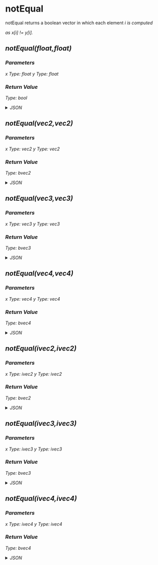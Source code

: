 # notEqual


notEqual returns a boolean vector in which each element <span class="emphasis"><em>i</span> is computed

as x[<span class="emphasis"><em>i</span>] != y[<span class="emphasis"><em>i</span>].

## notEqual(float,float)

### Parameters

x
  Type: float
y
  Type: float

### Return Value

  Type: bool

<details><summary>JSON</summary>

```
{
  "Type": "notEqual(float,float)",
  "Name": "notEqual(float,float)",
  "Category": 1,
  "InputPins": [
    {
      "Connection": null,
      "Id": "x",
      "Type": "float"
    },
    {
      "Connection": null,
      "Id": "y",
      "Type": "float"
    }
  ],
  "OutputPins": [
    {
      "Id": "",
      "Type": "bool"
    }
  ]
}
```

</details>

## notEqual(vec2,vec2)

### Parameters

x
  Type: vec2
y
  Type: vec2

### Return Value

  Type: bvec2

<details><summary>JSON</summary>

```
{
  "Type": "notEqual(vec2,vec2)",
  "Name": "notEqual(vec2,vec2)",
  "Category": 1,
  "InputPins": [
    {
      "Connection": null,
      "Id": "x",
      "Type": "vec2"
    },
    {
      "Connection": null,
      "Id": "y",
      "Type": "vec2"
    }
  ],
  "OutputPins": [
    {
      "Id": "",
      "Type": "bvec2"
    }
  ]
}
```

</details>

## notEqual(vec3,vec3)

### Parameters

x
  Type: vec3
y
  Type: vec3

### Return Value

  Type: bvec3

<details><summary>JSON</summary>

```
{
  "Type": "notEqual(vec3,vec3)",
  "Name": "notEqual(vec3,vec3)",
  "Category": 1,
  "InputPins": [
    {
      "Connection": null,
      "Id": "x",
      "Type": "vec3"
    },
    {
      "Connection": null,
      "Id": "y",
      "Type": "vec3"
    }
  ],
  "OutputPins": [
    {
      "Id": "",
      "Type": "bvec3"
    }
  ]
}
```

</details>

## notEqual(vec4,vec4)

### Parameters

x
  Type: vec4
y
  Type: vec4

### Return Value

  Type: bvec4

<details><summary>JSON</summary>

```
{
  "Type": "notEqual(vec4,vec4)",
  "Name": "notEqual(vec4,vec4)",
  "Category": 1,
  "InputPins": [
    {
      "Connection": null,
      "Id": "x",
      "Type": "vec4"
    },
    {
      "Connection": null,
      "Id": "y",
      "Type": "vec4"
    }
  ],
  "OutputPins": [
    {
      "Id": "",
      "Type": "bvec4"
    }
  ]
}
```

</details>

## notEqual(ivec2,ivec2)

### Parameters

x
  Type: ivec2
y
  Type: ivec2

### Return Value

  Type: bvec2

<details><summary>JSON</summary>

```
{
  "Type": "notEqual(ivec2,ivec2)",
  "Name": "notEqual(ivec2,ivec2)",
  "Category": 1,
  "InputPins": [
    {
      "Connection": null,
      "Id": "x",
      "Type": "ivec2"
    },
    {
      "Connection": null,
      "Id": "y",
      "Type": "ivec2"
    }
  ],
  "OutputPins": [
    {
      "Id": "",
      "Type": "bvec2"
    }
  ]
}
```

</details>

## notEqual(ivec3,ivec3)

### Parameters

x
  Type: ivec3
y
  Type: ivec3

### Return Value

  Type: bvec3

<details><summary>JSON</summary>

```
{
  "Type": "notEqual(ivec3,ivec3)",
  "Name": "notEqual(ivec3,ivec3)",
  "Category": 1,
  "InputPins": [
    {
      "Connection": null,
      "Id": "x",
      "Type": "ivec3"
    },
    {
      "Connection": null,
      "Id": "y",
      "Type": "ivec3"
    }
  ],
  "OutputPins": [
    {
      "Id": "",
      "Type": "bvec3"
    }
  ]
}
```

</details>

## notEqual(ivec4,ivec4)

### Parameters

x
  Type: ivec4
y
  Type: ivec4

### Return Value

  Type: bvec4

<details><summary>JSON</summary>

```
{
  "Type": "notEqual(ivec4,ivec4)",
  "Name": "notEqual(ivec4,ivec4)",
  "Category": 1,
  "InputPins": [
    {
      "Connection": null,
      "Id": "x",
      "Type": "ivec4"
    },
    {
      "Connection": null,
      "Id": "y",
      "Type": "ivec4"
    }
  ],
  "OutputPins": [
    {
      "Id": "",
      "Type": "bvec4"
    }
  ]
}
```

</details>

